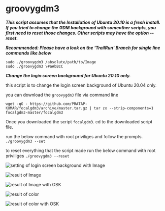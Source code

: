
# groovygdm3

_**This script assumes that the Installation of Ubuntu 20.10 is a fresh install. If you tried to change the GDM background with someother scripts, you first need to reset those changes. Other scripts may have the option --reset.**_

_**Recommended: Please have a look on the 'TrailRun' Branch for single line commands like below**_
````
sudo ./groovygdm3 /absolute/path/to/Image
sudo ./groovygdm3 \#aAbBcC
````

_**Change the login screen background for Ubuntu 20.10 only.**_

this script is to change the login screen background of Ubuntu 20.04 only.

you can download the `groovygdm3` file via command line

    wget -qO - https://github.com/PRATAP-KUMAR/focalgdm3/archive/master.tar.gz | tar zx --strip-components=1 focalgdm3-master/focalgdm3

Once you downloaded the script `focalgdm3`. cd to the downloaded script file.

run the below command with root priviliges and follow the prompts.
`./groovygdm3 --set`

to reset everything that the script made
run the below command with root priviliges
`./groovygdm3 --reset`

![setting of login screen background with Image](https://i.stack.imgur.com/OeuO5.gif)

![result of Image](https://i.stack.imgur.com/ssYjj.png)

![result of Image with OSK](https://i.stack.imgur.com/xcpwT.png)

![result of color](https://i.stack.imgur.com/KmliD.png)

![result of color with OSK](https://i.stack.imgur.com/TFWP5.png)

